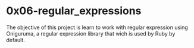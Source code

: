 # 0x06-regular_expressions
The objective of this project is learn to work with regular expression using Oniguruma, a regular expression library that wich is used by Ruby by default.
